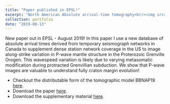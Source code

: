 ```yaml
---
title: "Paper published in EPSL!"
excerpt: "North American Absolute arrival-time tomography<br/><img src='/images/BBNAP19_rep_fig_100km_mask.png'>"
collection: portfolio
date: "2019-08-13"
---
```


New paper out in EPSL - August 2019! In this paper I use a new database of absolute arrival times derived from temporary seismograph networks in Canada to supplement dense station network coverage in the US to image along-strike variation in P-wave mantle structure in the Proterozoic Grenville Orogen. This wavespeed variation is likely due to varying metasomatic modification during protracted Grenvillian subduction. We show that P-wave images are valuable to understand fully craton margin evolution!

* Checkout the distributable form of the tomographic model BBNAP19 [here](http://ds.iris.edu/ds/products/emc-bbnap19/).
* Download the paper [here](/files/Boyce_et_al_EPSL_2019.pdf).
* Download the supplementary material [here](/files/ESUPP-Boyce_et_al_EPSL_2019.pdf).